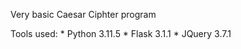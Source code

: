 Very basic Caesar Ciphter program

Tools used:
    * Python 3.11.5
    * Flask 3.1.1
    * JQuery 3.7.1